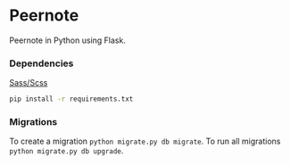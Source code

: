 Peernote
========

Peernote in Python using Flask.

### Dependencies
[Sass/Scss](http://sass-lang.com/install)
```bash
pip install -r requirements.txt
```


### Migrations
To create a migration ``` python migrate.py db migrate ```.
To run all migrations ``` python migrate.py db upgrade ```.


